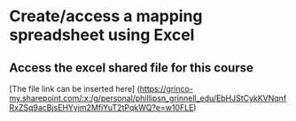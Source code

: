 # Create/access a mapping spreadsheet using Excel

## Access the excel shared file for this course
[The file link can be inserted here] (https://grinco-my.sharepoint.com/:x:/g/personal/phillipsn_grinnell_edu/EbHJStCykKVNqnfRxZSq9acBjsEHYyjm2MfiYuT2tPqkWQ?e=w10FLE)



